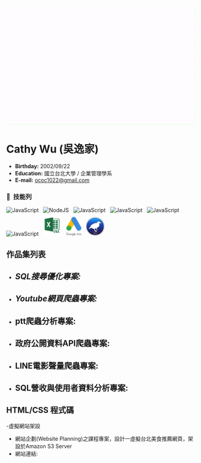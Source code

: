 <img src="introduction2.gif" alt="Description of GIF" width="800" height="320">

# Cathy Wu (吳逸家)

- **Birthday:** 2002/09/22
- **Education:** 國立台北大學 / 企業管理學系
- **E-mail:** ococ1022@gmail.com


### 🧰 &nbsp;技能列

<img src="https://cdn.jsdelivr.net/gh/devicons/devicon@latest/icons/python/python-original.svg" alt="JavaScript" width="50" height="50"/> &nbsp;
<img src="https://cdn.jsdelivr.net/gh/devicons/devicon@latest/icons/csharp/csharp-original.svg" alt="NodeJS" width="50" height="50"/> &nbsp;
<img src="https://cdn.jsdelivr.net/gh/devicons/devicon@latest/icons/html5/html5-plain-wordmark.svg" alt="JavaScript" width="50" height="50"/> &nbsp;
<img src="https://cdn.jsdelivr.net/gh/devicons/devicon@latest/icons/azuresqldatabase/azuresqldatabase-original.svg" alt="JavaScript" width="50" height="50"/> &nbsp;
<img src="https://cdn.jsdelivr.net/gh/devicons/devicon@latest/icons/jupyter/jupyter-original-wordmark.svg"  alt="JavaScript" width="50" height="50"/> &nbsp;
<img src="https://cdn.jsdelivr.net/gh/devicons/devicon@latest/icons/stata/stata-original-wordmark.svg"  alt="JavaScript" width="50" height="50"/> &nbsp;
<img src="vba2.png" alt="JavaScript" width="50" height="60"/> &nbsp;
<img src="Google_Ads.png" alt="JavaScript" width="40" height="50"/> &nbsp;
<img src="weka.jpg" alt="JavaScript" width="50" height="50"/> &nbsp;
&nbsp;

## 作品集列表

- ***SQL搜尋優化專案:***
  -
  
- ***Youtube網頁爬蟲專案:***
  - 

- **ptt爬蟲分析專案:**
  -

- **政府公開資料API爬蟲專案:**
  -

- **LINE電影聲量爬蟲專案:**
  -
  
- **SQL營收與使用者資料分析專案:**
  -

## HTML/CSS 程式碼
-虛擬網站架設
   - 網站企劃(Website Planning)之課程專案，設計一虛擬台北美食推薦網頁，架設於Amazon S3 Server
   - 網站連結: 
  
